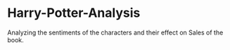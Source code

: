 # Harry-Potter-Analysis
Analyzing the sentiments of the characters and their effect on Sales of the book.
